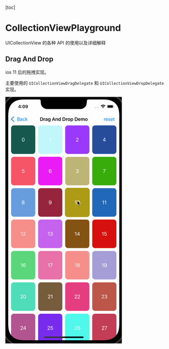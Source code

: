[toc]

# CollectionViewPlayground

UICollectionView 的各种 API 的使用以及详细解释



## Drag And Drop

ios 11 后的拖拽实现。

主要使用的 `UICollectionViewDragDelegate` 和 `UICollectionViewDropDelegate`实现。

![](./Resources/DragAndDrop.gif)
